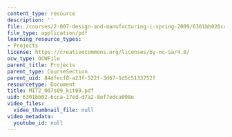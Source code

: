 ```yaml
---
content_type: resource
description: ''
file: /courses/2-007-design-and-manufacturing-i-spring-2009/6301bb026cca17edd7a28ef7edca098e_MIT2_007s09_kit09.pdf
file_type: application/pdf
learning_resource_types:
- Projects
license: https://creativecommons.org/licenses/by-nc-sa/4.0/
ocw_type: OCWFile
parent_title: Projects
parent_type: CourseSection
parent_uid: 84dfecf8-a23f-522f-3d67-1d5c5133752f
resourcetype: Document
title: MIT2_007s09_kit09.pdf
uid: 6301bb02-6cca-17ed-d7a2-8ef7edca098e
video_files:
  video_thumbnail_file: null
video_metadata:
  youtube_id: null
---
```

